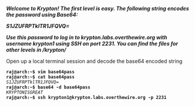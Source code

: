 ***Welcome to Krypton! The first level is easy. The following string encodes the password using Base64:***

***S1JZUFRPTklTR1JFQVQ=***

***Use this password to log in to krypton.labs.overthewire.org with username krypton1 using SSH on port 2231. You can find the files for other levels in /krypton/***

Open up a local terminal session and decode the base64 encoded string

**`raj@arch:~$ vim base64pass`**  
**`raj@arch:~$ cat base64pass`**  
*`S1JZUFRPTklTR1JFQVQ=`*  
**`raj@arch:~$ base64 -d base64pass`**  
*`KRYPTONISGREAT`*  
**`raj@arch:~$ ssh krypton1@krypton.labs.overthewire.org -p 2231`**
